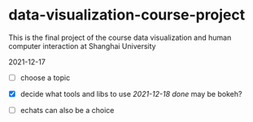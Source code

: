 # data-visualization-course-project
This is the final project of the course data visualization and human computer interaction at Shanghai University

2021-12-17

- [ ] choose a topic
- [x] decide what tools and libs to use <i>2021-12-18 done</i>
may be bokeh?
- [ ] echats can also be a choice


